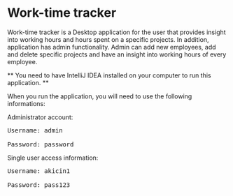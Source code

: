 # Work-time tracker
 
Work-time tracker is a Desktop application for the user that provides insight into working hours and hours spent on a specific projects. 
In addition, application has admin functionality. 
Admin can add new employees, add and delete specific projects and have an insight into working hours of every employee.

** You need to have IntelliJ IDEA installed on your computer to run this application. **

When you run the application, you will need to use the following informations:  
  
Administrator account:  
      <pre>Username: admin  
      Password: password </pre> 
  Single user access information:  
      <pre>Username: akicin1  
      Password: pass123  </pre>
      

